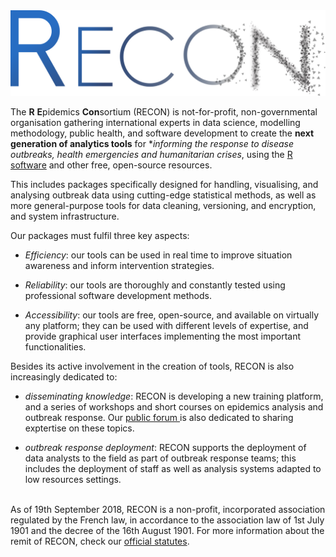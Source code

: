 ---
---

<img src="/img/logo.png" title="RECON logo" alt="RECON logo" />

The **R** **E**pidemics **Con**sortium (RECON) is not-for-profit,
non-governmental organisation gathering international experts in data science,
modelling methodology, public health, and software development to create the
**next generation of analytics tools** for **informing the response to disease
outbreaks, health emergencies and humanitarian crises*, using the [R
software](https://www.r-project.org/) and other free, open-source resources.

This includes packages specifically designed for handling, visualising, and
analysing outbreak data using cutting-edge statistical methods, as well as more
general-purpose tools for data cleaning, versioning, and encryption, and system
infrastructure.

Our packages must fulfil three key aspects:

- *Efficiency*: our tools can be used in real time to improve situation
  awareness and inform intervention strategies.

- *Reliability*: our tools are thoroughly and constantly tested using
  professional software development methods.

- *Accessibility*: our tools are free, open-source, and available on virtually
  any platform; they can be used with different levels of expertise, and provide
  graphical user interfaces implementing the most important functionalities.

Besides its active involvement in the creation of tools, RECON is also
increasingly dedicated to:

- *disseminating knowledge*: RECON is developing a new training platform, and a
   series of workshops and short courses on epidemics analysis and outbreak
   response. Our [public forum ](/forum) is also dedicated to sharing exptertise
   on these topics.

- *outbreak response deployment*: RECON supports the deployment of data analysts
   to the field as part of outbreak response teams; this includes the deployment
   of staff as well as analysis systems adapted to low resources settings.


<br> As of 19th September 2018, RECON is a non-profit, incorporated association
regulated by the French law, in accordance to the association law of 1st July
1901 and the decree of the 16th August 1901. For more information about the
remit of RECON, check our [official statutes](documents/statutes_en_1.1.pdf).
